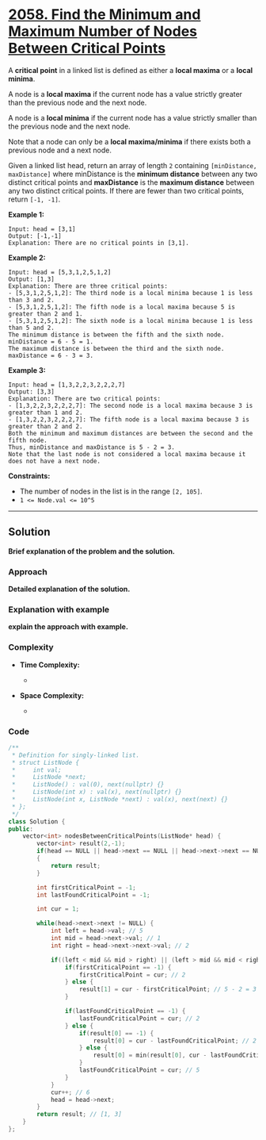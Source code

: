 
# [2058. Find the Minimum and Maximum Number of Nodes Between Critical Points]([problem-link](https://leetcode.com/problems/find-the-minimum-and-maximum-number-of-nodes-between-critical-points/description))

A **critical point** in a linked list is defined as either a **local maxima** or a **local minima**.

A node is a **local maxima** if the current node has a value strictly greater than the previous node and the next node.

A node is a **local minima** if the current node has a value strictly smaller than the previous node and the next node.

Note that a node can only be a **local maxima/minima** if there exists both a previous node and a next node.

Given a linked list head, return an array of length `2` containing `[minDistance, maxDistance]` where minDistance is the **minimum distance** between any two distinct critical points and **maxDistance** is
the **maximum distance** between any two distinct critical points. If there are fewer than two critical points, return `[-1, -1]`.

 
**Example 1:**

    Input: head = [3,1]
    Output: [-1,-1]
    Explanation: There are no critical points in [3,1].

**Example 2:**

    Input: head = [5,3,1,2,5,1,2]
    Output: [1,3]
    Explanation: There are three critical points:
    - [5,3,1,2,5,1,2]: The third node is a local minima because 1 is less than 3 and 2.
    - [5,3,1,2,5,1,2]: The fifth node is a local maxima because 5 is greater than 2 and 1.
    - [5,3,1,2,5,1,2]: The sixth node is a local minima because 1 is less than 5 and 2.
    The minimum distance is between the fifth and the sixth node. minDistance = 6 - 5 = 1.
    The maximum distance is between the third and the sixth node. maxDistance = 6 - 3 = 3.

**Example 3:**

    Input: head = [1,3,2,2,3,2,2,2,7]
    Output: [3,3]
    Explanation: There are two critical points:
    - [1,3,2,2,3,2,2,2,7]: The second node is a local maxima because 3 is greater than 1 and 2.
    - [1,3,2,2,3,2,2,2,7]: The fifth node is a local maxima because 3 is greater than 2 and 2.
    Both the minimum and maximum distances are between the second and the fifth node.
    Thus, minDistance and maxDistance is 5 - 2 = 3.
    Note that the last node is not considered a local maxima because it does not have a next node.
 
**Constraints:**

- The number of nodes in the list is in the range `[2, 105]`.
- `1 <= Node.val <= 10^5`

---

## Solution

**Brief explanation of the problem and the solution.**

### Approach

**Detailed explanation of the solution.**

### Explanation with example

**explain the approach with example.**

### Complexity

- **Time Complexity:**

    - 

- **Space Complexity:**

    - 

### Code

```cpp
/**
 * Definition for singly-linked list.
 * struct ListNode {
 *     int val;
 *     ListNode *next;
 *     ListNode() : val(0), next(nullptr) {}
 *     ListNode(int x) : val(x), next(nullptr) {}
 *     ListNode(int x, ListNode *next) : val(x), next(next) {}
 * };
 */
class Solution {
public:
    vector<int> nodesBetweenCriticalPoints(ListNode* head) {
        vector<int> result(2,-1);
        if(head == NULL || head->next == NULL || head->next->next == NULL)
        {
            return result;
        }

        int firstCriticalPoint = -1;
        int lastFoundCriticalPoint = -1;

        int cur = 1;

        while(head->next->next != NULL) {
            int left = head->val; // 5
            int mid = head->next->val; // 1
            int right = head->next->next->val; // 2

            if((left < mid && mid > right) || (left > mid && mid < right)) {
                if(firstCriticalPoint == -1) {
                    firstCriticalPoint = cur; // 2
                } else {
                    result[1] = cur - firstCriticalPoint; // 5 - 2 = 3
                }

                if(lastFoundCriticalPoint == -1) {
                    lastFoundCriticalPoint = cur; // 2
                } else {
                    if(result[0] == -1) {
                        result[0] = cur - lastFoundCriticalPoint; // 2
                    } else {
                        result[0] = min(result[0], cur - lastFoundCriticalPoint); // min(2, 5-4 = 1) = 1
                    }
                    lastFoundCriticalPoint = cur; // 5
                }
            }
            cur++; // 6
            head = head->next;
        }
        return result; // [1, 3]
    }
};
```
